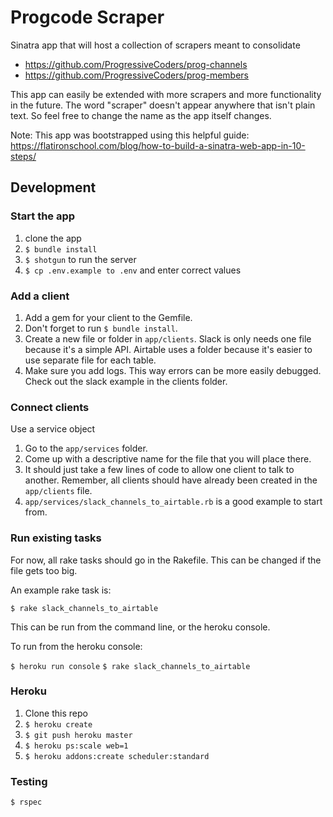 # Progcode Scraper

Sinatra app that will host a collection of scrapers meant to consolidate
* https://github.com/ProgressiveCoders/prog-channels
* https://github.com/ProgressiveCoders/prog-members

This app can easily be extended with more scrapers and more functionality in the future. The word "scraper" doesn't appear anywhere that isn't plain text. So feel free to change the name as the app itself changes.

Note: This app was bootstrapped using this helpful guide: https://flatironschool.com/blog/how-to-build-a-sinatra-web-app-in-10-steps/

## Development

### Start the app

1. clone the app
1. `$ bundle install`
1. `$ shotgun` to run the server
1. `$ cp .env.example to .env` and enter correct values

### Add a client

1. Add a gem for your client to the Gemfile.
1. Don't forget to run `$ bundle install`.
1. Create a new file or folder in `app/clients`. Slack is only needs one file because it's a simple API. Airtable uses a folder because it's easier to use separate file for each table.
1. Make sure you add logs. This way errors can be more easily debugged. Check out the slack example in the clients folder.

### Connect clients

Use a service object

1. Go to the `app/services` folder.
1. Come up with a descriptive name for the file that you will place there.
1. It should just take a few lines of code to allow one client to talk to another. Remember, all clients should have already been created in the `app/clients` file.
1. `app/services/slack_channels_to_airtable.rb` is a good example to start from.

### Run existing tasks

For now, all rake tasks should go in the Rakefile. This can be changed if the file gets too big.

An example rake task is:

`$ rake slack_channels_to_airtable`

This can be run from the command line, or the heroku console.

To run from the heroku console:

`$ heroku run console`
`$ rake slack_channels_to_airtable`

### Heroku

1. Clone this repo
1. `$ heroku create`
1. `$ git push heroku master`
1. `$ heroku ps:scale web=1`
1. `$ heroku addons:create scheduler:standard`
### Testing

`$ rspec`